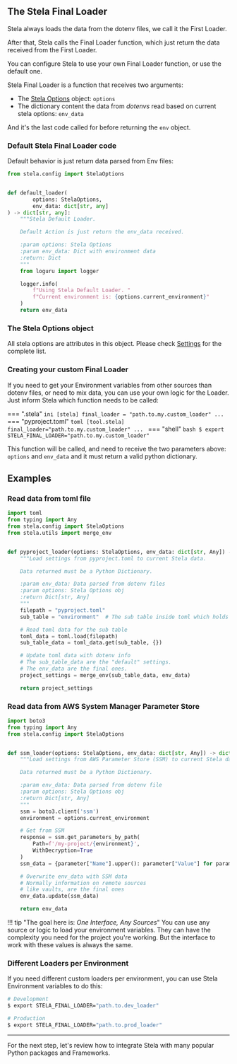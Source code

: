 ## The Stela Final Loader

Stela always loads the data from the dotenv files, we call it the First Loader.

After that, Stela calls the Final Loader function, which just return the data received from the First Loader.

You can configure Stela to use your own Final Loader function, or use the default one.

Stela Final Loader is a function that receives two arguments:

* The [Stela Options](settings.md) object: `options`
* The dictionary content the data from _dotenvs_ read based on current stela options: `env_data`

And it's the last code called for before returning the `env` object.

### Default Stela Final Loader code

Default behavior is just return data parsed from Env files:

```python
from stela.config import StelaOptions


def default_loader(
        options: StelaOptions,
        env_data: dict[str, any]
) -> dict[str, any]:
    """Stela Default Loader.

    Default Action is just return the env_data received.

    :param options: Stela Options
    :param env_data: Dict with environment data
    :return: Dict
    """
    from loguru import logger

    logger.info(
        f"Using Stela Default Loader. "
        f"Current environment is: {options.current_environment}"
    )
    return env_data
```

### The Stela Options object

All stela options are attributes in this object. Please check [Settings](settings.md) for the complete list.

### Creating your custom Final Loader

If you need to get your Environment variables from other sources than dotenv files, or need to mix data, you can use your
own logic for the Loader. Just inform Stela which function needs to be called:

=== ".stela"
    ```ini
    [stela]
    final_loader = "path.to.my.custom_loader"
    ...
    ```
=== "pyproject.toml"
    ```toml
    [tool.stela]
    final_loader="path.to.my.custom_loader"
    ...
    ```
=== "shell"
    ```bash
    $ export STELA_FINAL_LOADER="path.to.my.custom_loader"
    ```

This function will be called, and need to receive the two parameters above: `options` and `env_data` and it must return
a valid python dictionary.

## Examples

### Read data from toml file

```python
import toml
from typing import Any
from stela.config import StelaOptions
from stela.utils import merge_env


def pyproject_loader(options: StelaOptions, env_data: dict[str, Any]) -> dict[str, Any]:
    """Load settings from pyproject.toml to current Stela data.

    Data returned must be a Python Dictionary.

    :param env_data: Data parsed from dotenv files
    :param options: Stela Options obj
    :return Dict[str, Any]
    """
    filepath = "pyproject.toml"
    sub_table = "environment"  # The sub table inside toml which holds your settings

    # Read toml data for the sub table
    toml_data = toml.load(filepath)
    sub_table_data = toml_data.get(sub_table, {})

    # Update toml data with dotenv info
    # The sub_table_data are the "default" settings.
    # The env_data are the final ones.
    project_settings = merge_env(sub_table_data, env_data)

    return project_settings
```

### Read data from AWS System Manager Parameter Store

```python
import boto3
from typing import Any
from stela.config import StelaOptions


def ssm_loader(options: StelaOptions, env_data: dict[str, Any]) -> dict[str, Any]:
    """Load settings from AWS Parameter Store (SSM) to current Stela data.

    Data returned must be a Python Dictionary.

    :param env_data: Data parsed from dotenv file
    :param options: Stela Options obj
    :return Dict[str, Any]
    """
    ssm = boto3.client('ssm')
    environment = options.current_environment

    # Get from SSM
    response = ssm.get_parameters_by_path(
        Path=f'/my-project/{environment}',
        WithDecryption=True
    )
    ssm_data = {parameter["Name"].upper(): parameter["Value"] for parameter in response["Parameters"]}

    # Overwrite env_data with SSM data
    # Normally information on remote sources
    # like vaults, are the final ones
    env_data.update(ssm_data)

    return env_data
```

!!! tip "The goal here is: _One Interface, Any Sources_"
    You can use any source or logic to load your environment variables.
    They can have the complexity you need for the project you're working.
    But the interface to work with these values is always the same.

### Different Loaders per Environment

If you need different custom loaders per environment, you can use Stela Environment variables to do this:

```bash
# Development
$ export STELA_FINAL_LOADER="path.to.dev_loader"
```

```bash
# Production
$ export STELA_FINAL_LOADER="path.to.prod_loader"
```

---

For the next step, let's review how to integrate Stela with many popular Python packages and Frameworks.
